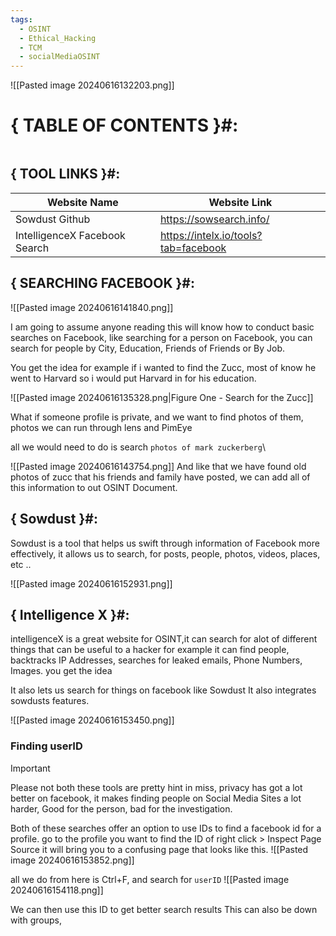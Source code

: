```yaml
---
tags:
  - OSINT
  - Ethical_Hacking
  - TCM
  - socialMediaOSINT
---
```

![[Pasted image 20240616132203.png]]

# { TABLE OF CONTENTS }#:
```table-of-contents
```
## { TOOL LINKS }#:

| Website Name                  | Website Link                         |
| ----------------------------- | ------------------------------------ |
| Sowdust Github                | https://sowsearch.info/              |
| IntelligenceX Facebook Search | https://intelx.io/tools?tab=facebook |
## { SEARCHING FACEBOOK }#:
![[Pasted image 20240616141840.png]]

I am going to assume anyone reading this will know how to conduct basic searches on Facebook, like searching for a person on Facebook, you can search for people by City, Education, Friends of Friends or By Job.

You get the idea for example if i wanted to find the Zucc, most of know he went to Harvard so i would put Harvard in for his education. 

![[Pasted image 20240616135328.png|Figure One - Search for the Zucc]]

What if someone profile is private, and we want to find photos of them, photos we can run through lens and PimEye

all we would need to do is search `photos of mark zuckerberg`\

![[Pasted image 20240616143754.png]]
And like that we have found old photos of zucc that his friends and family have posted, we can add all of this information to out OSINT Document. 

## { Sowdust }#:

Sowdust is a tool that helps us swift through information of Facebook more effectively, it allows us to search, for posts, people, photos, videos, places, etc ..

![[Pasted image 20240616152931.png]]

## { Intelligence X }#:

intelligenceX is a great website for OSINT,it can search for alot of different things that can be useful to a hacker for example it can find people, backtracks IP Addresses, searches for leaked emails, Phone Numbers, Images. you get the idea

It also lets us search for things on facebook like Sowdust
It also integrates sowdusts features. 

![[Pasted image 20240616153450.png]]

### Finding userID

> [!important]
> 
> Please not both these tools are pretty hint in miss, privacy has got a lot better on facebook, it makes finding people on Social Media Sites a lot harder, Good for the person, bad for the investigation. 

Both of these searches offer an option to use IDs to find a facebook id for a profile. go to the profile you want to find the ID of right click > Inspect Page Source it will bring you to a confusing page that looks like this. 
![[Pasted image 20240616153852.png]]

all we do from here is Ctrl+F, and search for `userID`
![[Pasted image 20240616154118.png]]

We can then use this ID to get better search results  This can also be down with groups, 



